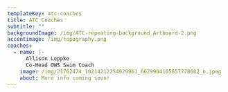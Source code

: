 ```yaml
---
templateKey: atc-coaches
title: ATC Coaches
subtitle: ""
backgroundImage: /img/ATC-repeating-background_Artboard-2.png
accentimage: /img/topography.png
coaches:
  - name: |-
      Allison Leppke
      Co-Head OWS Swim Coach
    image: /img/21762474_10214212254929961_6629904165657778602_o.jpeg
    about: More info coming soon!
---
```

